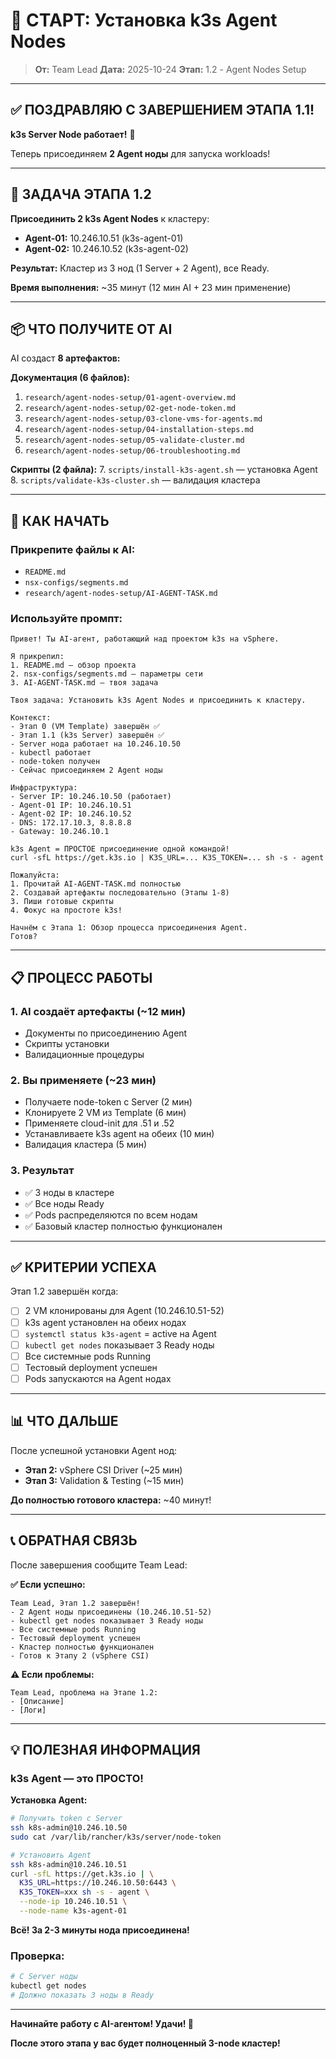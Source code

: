 # 🚀 СТАРТ: Установка k3s Agent Nodes

> **От:** Team Lead
> **Дата:** 2025-10-24
> **Этап:** 1.2 - Agent Nodes Setup

---

## ✅ ПОЗДРАВЛЯЮ С ЗАВЕРШЕНИЕМ ЭТАПА 1.1!

**k3s Server Node работает!** 🎉

Теперь присоединяем **2 Agent ноды** для запуска workloads!

---

## 🎯 ЗАДАЧА ЭТАПА 1.2

**Присоединить 2 k3s Agent Nodes** к кластеру:
- **Agent-01:** 10.246.10.51 (k3s-agent-01)
- **Agent-02:** 10.246.10.52 (k3s-agent-02)

**Результат:** Кластер из 3 нод (1 Server + 2 Agent), все Ready.

**Время выполнения:** ~35 минут (12 мин AI + 23 мин применение)

---

## 📦 ЧТО ПОЛУЧИТЕ ОТ AI

AI создаст **8 артефактов:**

**Документация (6 файлов):**
1. `research/agent-nodes-setup/01-agent-overview.md`
2. `research/agent-nodes-setup/02-get-node-token.md`
3. `research/agent-nodes-setup/03-clone-vms-for-agents.md`
4. `research/agent-nodes-setup/04-installation-steps.md`
5. `research/agent-nodes-setup/05-validate-cluster.md`
6. `research/agent-nodes-setup/06-troubleshooting.md`

**Скрипты (2 файла):**
7. `scripts/install-k3s-agent.sh` — установка Agent
8. `scripts/validate-k3s-cluster.sh` — валидация кластера

---

## 🚀 КАК НАЧАТЬ

### Прикрепите файлы к AI:
- `README.md`
- `nsx-configs/segments.md`
- `research/agent-nodes-setup/AI-AGENT-TASK.md`

### Используйте промпт:
```
Привет! Ты AI-агент, работающий над проектом k3s на vSphere.

Я прикрепил:
1. README.md — обзор проекта
2. nsx-configs/segments.md — параметры сети
3. AI-AGENT-TASK.md — твоя задача

Твоя задача: Установить k3s Agent Nodes и присоединить к кластеру.

Контекст:
- Этап 0 (VM Template) завершён ✅
- Этап 1.1 (k3s Server) завершён ✅
- Server нода работает на 10.246.10.50
- kubectl работает
- node-token получен
- Сейчас присоединяем 2 Agent ноды

Инфраструктура:
- Server IP: 10.246.10.50 (работает)
- Agent-01 IP: 10.246.10.51
- Agent-02 IP: 10.246.10.52
- DNS: 172.17.10.3, 8.8.8.8
- Gateway: 10.246.10.1

k3s Agent = ПРОСТОЕ присоединение одной командой!
curl -sfL https://get.k3s.io | K3S_URL=... K3S_TOKEN=... sh -s - agent

Пожалуйста:
1. Прочитай AI-AGENT-TASK.md полностью
2. Создавай артефакты последовательно (Этапы 1-8)
3. Пиши готовые скрипты
4. Фокус на простоте k3s!

Начнём с Этапа 1: Обзор процесса присоединения Agent.
Готов?
```

---

## 📋 ПРОЦЕСС РАБОТЫ

### 1. AI создаёт артефакты (~12 мин)
   - Документы по присоединению Agent
   - Скрипты установки
   - Валидационные процедуры

### 2. Вы применяете (~23 мин)
   - Получаете node-token с Server (2 мин)
   - Клонируете 2 VM из Template (6 мин)
   - Применяете cloud-init для .51 и .52
   - Устанавливаете k3s agent на обеих (10 мин)
   - Валидация кластера (5 мин)

### 3. Результат
   - ✅ 3 ноды в кластере
   - ✅ Все ноды Ready
   - ✅ Pods распределяются по всем нодам
   - ✅ Базовый кластер полностью функционален

---

## ✅ КРИТЕРИИ УСПЕХА

Этап 1.2 завершён когда:

- [ ] 2 VM клонированы для Agent (10.246.10.51-52)
- [ ] k3s agent установлен на обеих нодах
- [ ] `systemctl status k3s-agent` = active на Agent
- [ ] `kubectl get nodes` показывает 3 Ready ноды
- [ ] Все системные pods Running
- [ ] Тестовый deployment успешен
- [ ] Pods запускаются на Agent нодах

---

## 📊 ЧТО ДАЛЬШЕ

После успешной установки Agent нод:
- **Этап 2:** vSphere CSI Driver (~25 мин)
- **Этап 3:** Validation & Testing (~15 мин)

**До полностью готового кластера:** ~40 минут!

---

## 📞 ОБРАТНАЯ СВЯЗЬ

После завершения сообщите Team Lead:

**✅ Если успешно:**
```
Team Lead, Этап 1.2 завершён!
- 2 Agent ноды присоединены (10.246.10.51-52)
- kubectl get nodes показывает 3 Ready ноды
- Все системные pods Running
- Тестовый deployment успешен
- Кластер полностью функционален
- Готов к Этапу 2 (vSphere CSI)
```

**⚠️ Если проблемы:**
```
Team Lead, проблема на Этапе 1.2:
- [Описание]
- [Логи]
```

---

## 💡 ПОЛЕЗНАЯ ИНФОРМАЦИЯ

### k3s Agent — это ПРОСТО!

**Установка Agent:**
```bash
# Получить token с Server
ssh k8s-admin@10.246.10.50
sudo cat /var/lib/rancher/k3s/server/node-token

# Установить Agent
ssh k8s-admin@10.246.10.51
curl -sfL https://get.k3s.io | \
  K3S_URL=https://10.246.10.50:6443 \
  K3S_TOKEN=xxx sh -s - agent \
  --node-ip 10.246.10.51 \
  --node-name k3s-agent-01
```

**Всё! За 2-3 минуты нода присоединена!**

### Проверка:
```bash
# С Server ноды
kubectl get nodes
# Должно показать 3 ноды в Ready
```

---

**Начинайте работу с AI-агентом! Удачи! 🚀**

**После этого этапа у вас будет полноценный 3-node кластер!**
